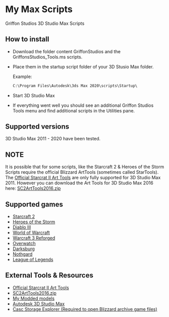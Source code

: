 # My Max Scripts

Griffon Studios 3D Studio Max Scripts

## How to install

- Download the folder content GriffonStudios and the GriffonsStudios_Tools.ms scripts.
- Place them in the startup script folder of your 3D Stusio Max folder.

    Example:

    ```cmd
    C:\Program Files\Autodesk\3ds Max 2020\scripts\Startup\
    ```

- Start 3D Studio Max
- If everything went well you should see an additional Griffon Studios Tools menu and find additional scripts in the Utilities pane.

## Supported versions

3D Studio Max 2011 - 2020 have been tested.

## NOTE

It is possible that for some scripts, like the Starcraft 2 & Heroes of the Storm Scripts require the official Blizzard ArtTools (sometimes called StarTools).
The [Official Starcrat II Art Tools](https://news.blizzard.com/en-gb/starcraft2/10788362/starcraft-ii-art-tools-open-beta) are only fully supported for 3D Studio Max 2011. However you can download the Art Tools for 3D Studio Max 2016 here:
[SC2ArtTools2016.zip](https://drive.google.com/file/d/1-ZM4tPded4LEDnJZw7CxwKy_qTAhVR4m/view?usp=sharing)

## Supported games

- [Starcraft 2](https://starcraft2.com/en-us/)
- [Heroes of the Storm](https://heroesofthestorm.com/en-us/)
- [Diablo III](https://diablo3.blizzard.com/en-us/)
- [World of Warcraft](https://worldofwarcraft.com/en-us/)
- [Warcraft 3 Reforged](https://playwarcraft3.com/en-us/)
- [Overwatch](https://playoverwatch.com/en-us/)
- [Darksburg](https://darksburg.com/)
- [Nothgard](https://northgard.net/)
- [League of Legends](https://na.leagueoflegends.com/en-us/)

## External Tools & Resources

- [Official Starcrat II Art Tools](https://news.blizzard.com/en-gb/starcraft2/10788362/starcraft-ii-art-tools-open-beta)
- [SC2ArtTools2016.zip](https://drive.google.com/file/d/1-ZM4tPded4LEDnJZw7CxwKy_qTAhVR4m/view?usp=sharing)
- [My Modded models](https://www.sc2mapster.com/projects/taylor-mouses-stuff/files)
- [Autodesk 3D Studio Max](https://www.autodesk.com/education/home)
- [Casc Storage Explorer (Required to open Blizzard archive game files)](http://www.zezula.net/en/casc/main.html)
